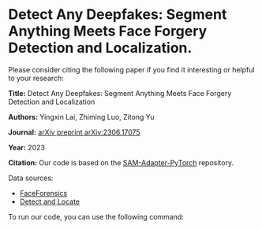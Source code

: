 # Detect Any Deepfakes: Segment Anything Meets Face Forgery Detection and Localization.


Please consider citing the following paper if you find it interesting or helpful to your research:

**Title:** Detect Any Deepfakes: Segment Anything Meets Face Forgery Detection and Localization

**Authors:** Yingxin Lai, Zhiming Luo, Zitong Yu

**Journal:** [arXiv preprint arXiv:2306.17075](https://arxiv.org/abs/2306.17075)

**Year:** 2023

**Citation:**
Our code is based on the [SAM-Adapter-PyTorch](https://github.com/tianrun-chen/SAM-Adapter-PyTorch) repository.

Data sources:
- [FaceForensics](https://github.com/ondyari/FaceForensics)
- [Detect and Locate](https://github.com/ChenqiKONG/Detect_and_Locate)

To run our code, you can use the following command:

